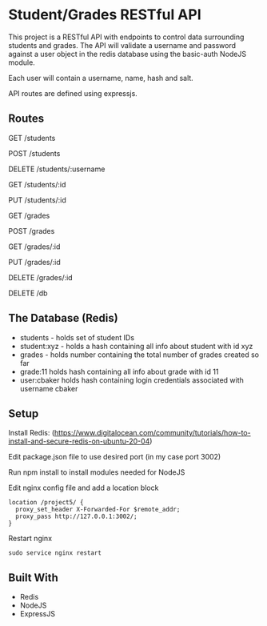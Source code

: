 # Student/Grades RESTful API
  This project is a RESTful API with endpoints to control data surrounding students and grades. 
  The API will validate a username and password against a user object in the redis database using the basic-auth NodeJS module.
  
  Each user will contain a username, name, hash and salt.
  
  API routes are defined using expressjs. 
  
## Routes
  GET /students
  
  POST /students
  
  DELETE /students/:username
  
  GET /students/:id
  
  PUT /students/:id
  
  GET /grades
  
  POST /grades
  
  GET /grades/:id
  
  PUT /grades/:id
  
  DELETE /grades/:id
  
  DELETE /db
  
  
## The Database (Redis)
  * students - holds set of student IDs
  * student:xyz - holds a hash containing all info about student with id xyz
  * grades - holds number containing the total number of grades created so far
  * grade:11 holds hash containing all info about grade with id 11
  * user:cbaker holds hash containing login credentials associated with username cbaker

## Setup
  
  Install Redis: (https://www.digitalocean.com/community/tutorials/how-to-install-and-secure-redis-on-ubuntu-20-04)
  
  Edit package.json file to use desired port (in my case port 3002)
  
  Run npm install to install modules needed for NodeJS
  
  Edit nginx config file and add a location block
  ```
  location /project5/ {
    proxy_set_header X-Forwarded-For $remote_addr;
    proxy_pass http://127.0.0.1:3002/;
  }
  ```
  
  Restart nginx
  ```
  sudo service nginx restart
  ```
  
 ## Built With
 * Redis
 * NodeJS
 * ExpressJS
